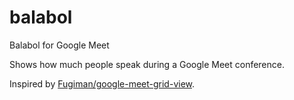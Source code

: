 # balabol
Balabol for Google Meet

Shows how much people speak during a Google Meet conference.

Inspired by [Fugiman/google-meet-grid-view](https://github.com/Fugiman/google-meet-grid-view).

